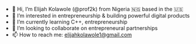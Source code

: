 - 👋 Hi, I’m Elijah Kolawole (@prof2k) from Nigeria 🇳🇬 based in the 🇺🇸
- 👀 I’m interested in entrepreneurship & building powerful digital products
- 🌱 I’m currently learning C++, entrepreneurship
- 💞️ I’m looking to collaborate on entrepreneural partnerships
- 📫 How to reach me: elijahkolawole1@gmail.com

<!---
prof2k/prof2k is a ✨ special ✨ repository because its `README.md` (this file) appears on your GitHub profile.
You can click the Preview link to take a look at your changes.
--->
